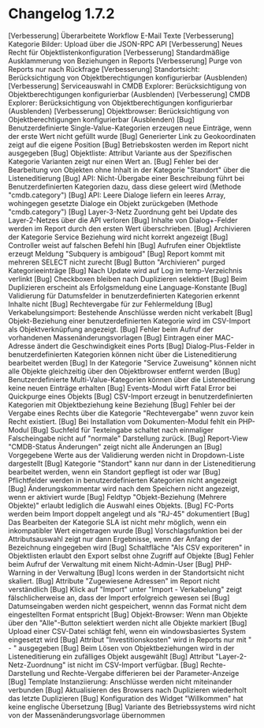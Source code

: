 # Changelog 1.7.2

[Verbesserung]  Überarbeitete Workflow E-Mail Texte
[Verbesserung]  Kategorie Bilder: Upload über die JSON-RPC API
[Verbesserung]  Neues Recht für Objektlistenkonfiguration
[Verbesserung]  Standardmäßige Ausklammerung von Beziehungen in Reports
[Verbesserung]  Purge von Reports nur nach Rückfrage
[Verbesserung]  Standortsicht: Berücksichtigung von Objektberechtigungen konfigurierbar (Ausblenden)
[Verbesserung]  Serviceauswahl in CMDB Explorer: Berücksichtigung von Objektberechtigungen konfigurierbar (Ausblenden)
[Verbesserung]  CMDB Explorer: Berücksichtigung von Objektberechtigungen konfigurierbar (Ausblenden)
[Verbesserung]  Objektbrowser: Berücksichtigung von Objektberechtigungen konfigurierbar (Ausblenden)
[Bug]           Benutzerdefinierte Single-Value-Kategorien erzeugen neue Einträge, wenn der erste Wert nicht gefüllt wurde
[Bug]           Generierter Link zu Geokoordinaten zeigt auf die eigene Position
[Bug]           Betriebskosten werden im Report nicht ausgegeben
[Bug]           Objektliste: Attribut Variante aus der Spezifischen Kategorie Varianten zeigt nur einen Wert an.
[Bug]           Fehler bei der Bearbeitung von Objekten ohne Inhalt in der Kategorie "Standort" über die Listeneditierung
[Bug]           API: Nicht-Übergabe einer Beschreibung führt bei Benutzerdefinierten Kategorien dazu, dass diese geleert wird (Methode "cmdb.category")
[Bug]           API: Leere Dialoge liefern ein leeres Array, wohingegen gesetzte Dialoge ein Objekt zurückgeben (Methode "cmdb.category")
[Bug]           Layer-3-Netz Zuordnung geht bei Update des Layer-2-Netzes über die API verloren
[Bug]           Inhalte von Dialog+-Felder werden im Report durch den ersten Wert überschrieben.
[Bug]           Archivieren der Kategorie Service Beziehung wird nicht korrekt angezeigt
[Bug]           Controller weist auf falschen Befehl hin
[Bug]           Aufrufen einer Objektliste erzeugt Meldung "Subquery is ambigoud"
[Bug]           Report kommt mit mehreren SELECT nicht zurecht
[Bug]           Button "Archivieren" purged Kategorieeinträge
[Bug]           Nach Update wird auf Log im temp-Verzeichnis verlinkt
[Bug]           Checkboxen bleiben nach Duplizieren selektiert
[Bug]           Beim Duplizieren erscheint als Erfolgsmeldung eine Language-Konstante
[Bug]           Validierung für Datumsfelder in benutzerdefinierten Kategorien erkennt Inhalte nicht
[Bug]           Rechtevergabe für zur Fehlermeldung
[Bug]           Verkabelungsimport: Bestehende Anschlüsse werden nicht verkabelt
[Bug]           Objekt-Beziehung einer benutzerdefinierten Kategorie wird im CSV-Import als Objektverknüpfung angezeigt.
[Bug]           Fehler beim Aufruf der vorhandenen Massenänderungsvorlagen
[Bug]           Eintragen einer MAC-Adresse ändert die Geschwindigkeit eines Ports
[Bug]           Dialog-Plus-Felder in benutzerdefinierten Kategorien können nicht über die Listeneditierung bearbeitet werden
[Bug]           In der Kategorie "Service Zuweisung" können nicht alle Objekte gleichzeitig über den Objektbrowser entfernt werden
[Bug]           Benutzerdefinierte Multi-Value-Kategorien können über die Listeneditierung keine neuen Einträge erhalten
[Bug]           Events-Modul wirft Fatal Error bei Quickpurge eines Objekts
[Bug]           CSV-Import erzeugt in benutzerdefinierten Kategorien mit Objektbeziehung keine Beziehung
[Bug]           Fehler bei der Vergabe eines Rechts über die Kategorie "Rechtevergabe" wenn zuvor kein Recht existiert.
[Bug]           Bei Installation vom Dokumenten-Modul fehlt ein PHP-Modul
[Bug]           Suchfeld für Texteingabe schaltet nach einmaliger Falscheingabe nicht auf "normale" Darstellung zurück.
[Bug]           Report-View "CMDB-Status Änderungen" zeigt nicht alle Änderungen an
[Bug]           Vorgegebene Werte aus der Validierung werden nicht in Dropdown-Liste dargestellt
[Bug]           Kategorie "Standort" kann nur dann in der Listeneditierung bearbeitet werden, wenn ein Standort gepflegt ist oder war
[Bug]           Pflichtfelder werden in benutzerdefinierten Kategorien nicht angezeigt
[Bug]           Änderungskommentar wird nach dem Speichern nicht angezeigt, wenn er aktiviert wurde
[Bug]           Feldtyp "Objekt-Beziehung (Mehrere Objekte)" erlaubt lediglich die Auswahl eines Objekts.
[Bug]           FC-Ports werden beim Import doppelt angelegt und als "RJ-45" dokumentiert
[Bug]           Das Bearbeiten der Kategorie SLA ist nicht mehr möglich, wenn ein inkompatibler Wert eingetragen wurde
[Bug]           Vorschlagsfunktion bei der Attributsauswahl zeigt nur dann Ergebnisse, wenn der Anfang der Bezeichnung eingegeben wird
[Bug]           Schaltfläche "Als CSV exporiteren" in Objektlisten erlaubt den Export selbst ohne Zugriff auf Objekte
[Bug]           Fehler beim Aufruf der Verwaltung mit einem Nicht-Admin-User
[Bug]           PHP-Warning in der Verwaltung
[Bug]           Icons werden in der Standortsicht nicht skaliert.
[Bug]           Attribute "Zugewiesene Adressen" im Report nicht verständlich
[Bug]           Klick auf "Import" unter "Import - Verkabelung" zeigt fälschlicherweise an, dass der Import erfolgreich gewesen sei
[Bug]           Datumseingaben werden nicht gespeichert, wennn das Format nicht dem eingestellten Format entspricht
[Bug]           Objekt-Browser: Wenn man Objekte über den "Alle"-Button selektiert werden nicht alle Objekte markiert
[Bug]           Upload einer CSV-Datei schlägt fehl, wenn ein windowsbasiertes System eingesetzt wird
[Bug]           Attribut "Investitionskosten" wird in Reports nur mit " - " ausgegeben
[Bug]           Beim Lösen von Objektbeziehungen wird in der Listeneditierung ein zufälliges Objekt ausgewählt
[Bug]           Attribut "Layer-2-Netz-Zuordnung" ist nicht im CSV-Import verfügbar.
[Bug]           Rechte-Darstellung und Rechte-Vergabe differieren bei der Parameter-Anzeige
[Bug]           Template Instanziierung: Anschlüsse werden nicht miteinander verbunden
[Bug]           Aktualisieren des Browsers nach Duplizieren wiederholt das letzte Duplizieren
[Bug]           Konfiguration des Widget "Willkommen" hat keine englische Übersetzung
[Bug]           Variante des Betriebssystems wird nicht von der Massenänderungsvorlage übernommen
